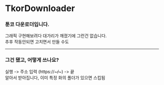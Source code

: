 # TkorDownloader

### 툰코 다운로더입니다.

그래픽 구현해보려다 대가리가 깨졌기에 그런건 없습니다.   
추후 작동안되면 고치면서 만들 수도

<hr>

### 그건 됐고, 어떻게 쓰나요?
실행 -> 주소 입력 (https://~~~/~~~) -> 끝   
알아서 받아집니다, 이미 특정 화의 폴더가 있으면 스킵됨
